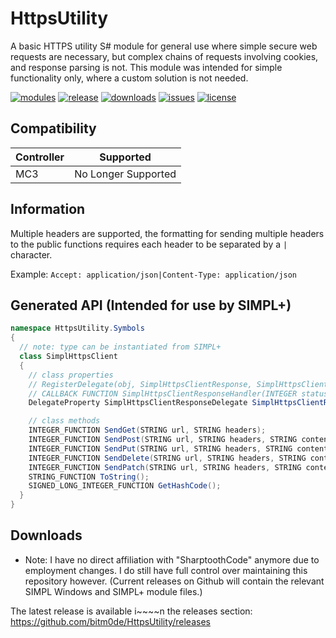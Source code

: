 # HttpsUtility
A basic HTTPS utility S# module for general use where simple secure web requests are necessary, but complex chains of requests involving cookies, and response parsing is not. This module was intended for simple functionality only, where a custom solution is not needed.

[![modules](https://img.shields.io/badge/S%23-Modules-brightgreen.svg)](https://sharptoothcode.com) [![release](https://img.shields.io/github/release/bitm0de/HttpsUtility.svg?style=flat)](https://github.com/bitm0de/HttpsUtility/releases) [![downloads](https://img.shields.io/github/downloads/bitm0de/HttpsUtility/total.svg?style=flat)](https://github.com/bitm0de/HttpsUtility/releases) [![issues](https://img.shields.io/github/issues/bitm0de/HttpsUtility.svg?style=flat)](https://github.com/bitm0de/HttpsUtility/issues) [![license](https://img.shields.io/github/license/bitm0de/HttpsUtility.svg?style=flat)](https://github.com/bitm0de/HttpsUtility/blob/master/LICENSE)

## Compatibility
| Controller  | Supported           |
| ----------- | ------------------- |
| MC3         | No Longer Supported |

## Information
Multiple headers are supported, the formatting for sending multiple headers to the public functions requires each header to be separated by a `|` character.

Example:
```Accept: application/json|Content-Type: application/json```

## Generated API (Intended for use by SIMPL+)
```cs
namespace HttpsUtility.Symbols
{
  // note: type can be instantiated from SIMPL+
  class SimplHttpsClient
  {
    // class properties
    // RegisterDelegate(obj, SimplHttpsClientResponse, SimplHttpsClientResponseHandler);
    // CALLBACK FUNCTION SimplHttpsClientResponseHandler(INTEGER status, STRING responseUrl, STRING content, INTEGER length);
    DelegateProperty SimplHttpsClientResponseDelegate SimplHttpsClientResponse(INTEGER status, STRING responseUrl, STRING content, INTEGER length);

    // class methods
    INTEGER_FUNCTION SendGet(STRING url, STRING headers);
    INTEGER_FUNCTION SendPost(STRING url, STRING headers, STRING content);
    INTEGER_FUNCTION SendPut(STRING url, STRING headers, STRING content);
    INTEGER_FUNCTION SendDelete(STRING url, STRING headers, STRING content);
    INTEGER_FUNCTION SendPatch(STRING url, STRING headers, STRING content);
    STRING_FUNCTION ToString();
    SIGNED_LONG_INTEGER_FUNCTION GetHashCode();
  }
}
```

## Downloads

* Note: I have no direct affiliation with "SharptoothCode" anymore due to employment changes. I do still have full control over maintaining this repository however. (Current releases on Github will contain the relevant SIMPL Windows and SIMPL+ module files.)

The latest release is available i~~~~n the releases section: https://github.com/bitm0de/HttpsUtility/releases
